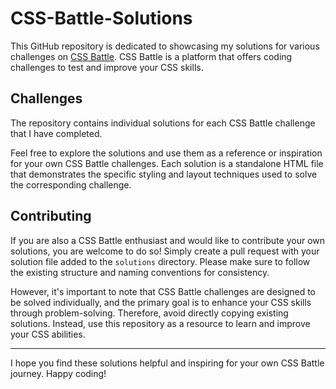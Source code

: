 
# CSS-Battle-Solutions

This GitHub repository is dedicated to showcasing my solutions for various challenges on [CSS Battle](https://cssbattle.dev/). CSS Battle is a platform that offers coding challenges to test and improve your CSS skills.

## Challenges

The repository contains individual solutions for each CSS Battle challenge that I have completed. 

Feel free to explore the solutions and use them as a reference or inspiration for your own CSS Battle challenges. Each solution is a standalone HTML file that demonstrates the specific styling and layout techniques used to solve the corresponding challenge.


## Contributing

If you are also a CSS Battle enthusiast and would like to contribute your own solutions, you are welcome to do so! Simply create a pull request with your solution file added to the `solutions` directory. Please make sure to follow the existing structure and naming conventions for consistency.

However, it's important to note that CSS Battle challenges are designed to be solved individually, and the primary goal is to enhance your CSS skills through problem-solving. Therefore, avoid directly copying existing solutions. Instead, use this repository as a resource to learn and improve your CSS abilities.

<hr>

I hope you find these solutions helpful and inspiring for your own CSS Battle journey. Happy coding!
